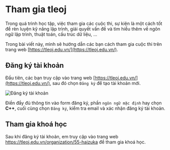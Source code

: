 # Tham gia tleoj

Trong quá trình học tập, việc tham gia các cuộc thi, sự kiện là một cách tốt để rèn luyện kỹ năng lập trình, giải quyết vấn đề và tìm hiểu thêm về ngôn ngữ lập trình, thuật toán, cấu trúc dữ liệu, ...

Trong bài viết này, mình sẽ hướng dẫn các bạn cách tham gia cuộc thi trên trang web [https://tleoj.edu.vn/](https://tleoj.edu.vn/).

## Đăng ký tài khoản

Đầu tiên, các bạn truy cập vào trang web [https://tleoj.edu.vn/](https://tleoj.edu.vn/), sau đó chọn `Đăng ký` để tạo tài khoản mới.

![Đăng ký tài khoản](./register.png)

Điền đầy đủ thông tin vào form đăng ký, phần `ngôn ngữ mặc định` hay chọn **C++**, cuối cùng chọn `Đăng ký`, kiểm tra email và xác nhận đăng ký tài khoản.

## Tham gia khoá học

Sau khi đăng ký tài khoản, em truy cập vào trang web https://tleoj.edu.vn/organization/55-haizuka để tham gia khoá học.

